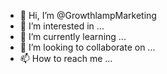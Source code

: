 - 👋 Hi, I’m @GrowthlampMarketing
- 👀 I’m interested in ...
- 🌱 I’m currently learning ...
- 💞️ I’m looking to collaborate on ...
- 📫 How to reach me ...

<!---
GrowthlampMarketing/GrowthlampMarketing is a ✨ special ✨ repository because its `README.md` (this file) appears on your GitHub profile.
You can click the Preview link to take a look at your changes.
--->
